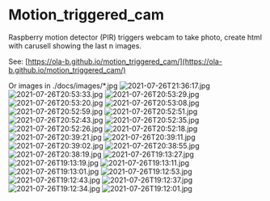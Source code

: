 # Motion_triggered_cam
Raspberry motion detector (PIR) triggers webcam to take photo, create html with carusell showing the last n images.

See: [https://ola-b.github.io/motion_triggered_cam/](https://ola-b.github.io/motion_triggered_cam/)


Or images in ./docs/images/*.jpg
![2021-07-26T21:36:17.jpg](https://github.com/Ola-B/motion_triggered_cam/blob/main/docs/images/2021-07-26T21:36:17.jpg "2021-07-26T21:36:17.jpg")
![2021-07-26T20:53:33.jpg](https://github.com/Ola-B/motion_triggered_cam/blob/main/docs/images/2021-07-26T20:53:33.jpg "2021-07-26T20:53:33.jpg")
![2021-07-26T20:53:29.jpg](https://github.com/Ola-B/motion_triggered_cam/blob/main/docs/images/2021-07-26T20:53:29.jpg "2021-07-26T20:53:29.jpg")
![2021-07-26T20:53:20.jpg](https://github.com/Ola-B/motion_triggered_cam/blob/main/docs/images/2021-07-26T20:53:20.jpg "2021-07-26T20:53:20.jpg")
![2021-07-26T20:53:08.jpg](https://github.com/Ola-B/motion_triggered_cam/blob/main/docs/images/2021-07-26T20:53:08.jpg "2021-07-26T20:53:08.jpg")
![2021-07-26T20:52:59.jpg](https://github.com/Ola-B/motion_triggered_cam/blob/main/docs/images/2021-07-26T20:52:59.jpg "2021-07-26T20:52:59.jpg")
![2021-07-26T20:52:51.jpg](https://github.com/Ola-B/motion_triggered_cam/blob/main/docs/images/2021-07-26T20:52:51.jpg "2021-07-26T20:52:51.jpg")
![2021-07-26T20:52:43.jpg](https://github.com/Ola-B/motion_triggered_cam/blob/main/docs/images/2021-07-26T20:52:43.jpg "2021-07-26T20:52:43.jpg")
![2021-07-26T20:52:35.jpg](https://github.com/Ola-B/motion_triggered_cam/blob/main/docs/images/2021-07-26T20:52:35.jpg "2021-07-26T20:52:35.jpg")
![2021-07-26T20:52:26.jpg](https://github.com/Ola-B/motion_triggered_cam/blob/main/docs/images/2021-07-26T20:52:26.jpg "2021-07-26T20:52:26.jpg")
![2021-07-26T20:52:18.jpg](https://github.com/Ola-B/motion_triggered_cam/blob/main/docs/images/2021-07-26T20:52:18.jpg "2021-07-26T20:52:18.jpg")
![2021-07-26T20:39:21.jpg](https://github.com/Ola-B/motion_triggered_cam/blob/main/docs/images/2021-07-26T20:39:21.jpg "2021-07-26T20:39:21.jpg")
![2021-07-26T20:39:11.jpg](https://github.com/Ola-B/motion_triggered_cam/blob/main/docs/images/2021-07-26T20:39:11.jpg "2021-07-26T20:39:11.jpg")
![2021-07-26T20:39:02.jpg](https://github.com/Ola-B/motion_triggered_cam/blob/main/docs/images/2021-07-26T20:39:02.jpg "2021-07-26T20:39:02.jpg")
![2021-07-26T20:38:55.jpg](https://github.com/Ola-B/motion_triggered_cam/blob/main/docs/images/2021-07-26T20:38:55.jpg "2021-07-26T20:38:55.jpg")
![2021-07-26T20:38:19.jpg](https://github.com/Ola-B/motion_triggered_cam/blob/main/docs/images/2021-07-26T20:38:19.jpg "2021-07-26T20:38:19.jpg")
![2021-07-26T19:13:27.jpg](https://github.com/Ola-B/motion_triggered_cam/blob/main/docs/images/2021-07-26T19:13:27.jpg "2021-07-26T19:13:27.jpg")
![2021-07-26T19:13:19.jpg](https://github.com/Ola-B/motion_triggered_cam/blob/main/docs/images/2021-07-26T19:13:19.jpg "2021-07-26T19:13:19.jpg")
![2021-07-26T19:13:11.jpg](https://github.com/Ola-B/motion_triggered_cam/blob/main/docs/images/2021-07-26T19:13:11.jpg "2021-07-26T19:13:11.jpg")
![2021-07-26T19:13:01.jpg](https://github.com/Ola-B/motion_triggered_cam/blob/main/docs/images/2021-07-26T19:13:01.jpg "2021-07-26T19:13:01.jpg")
![2021-07-26T19:12:53.jpg](https://github.com/Ola-B/motion_triggered_cam/blob/main/docs/images/2021-07-26T19:12:53.jpg "2021-07-26T19:12:53.jpg")
![2021-07-26T19:12:43.jpg](https://github.com/Ola-B/motion_triggered_cam/blob/main/docs/images/2021-07-26T19:12:43.jpg "2021-07-26T19:12:43.jpg")
![2021-07-26T19:12:37.jpg](https://github.com/Ola-B/motion_triggered_cam/blob/main/docs/images/2021-07-26T19:12:37.jpg "2021-07-26T19:12:37.jpg")
![2021-07-26T19:12:34.jpg](https://github.com/Ola-B/motion_triggered_cam/blob/main/docs/images/2021-07-26T19:12:34.jpg "2021-07-26T19:12:34.jpg")
![2021-07-26T19:12:01.jpg](https://github.com/Ola-B/motion_triggered_cam/blob/main/docs/images/2021-07-26T19:12:01.jpg "2021-07-26T19:12:01.jpg")
